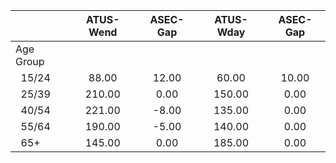 
|                      |    ATUS-Wend |     ASEC-Gap |    ATUS-Wday |     ASEC-Gap |
| -------------------- | :----------: | :----------: | :----------: | :----------: |
| Age Group            |              |              |              |              |
| &nbsp;&nbsp;15/24    |        88.00 |        12.00 |        60.00 |        10.00 |
| &nbsp;&nbsp;25/39    |       210.00 |         0.00 |       150.00 |         0.00 |
| &nbsp;&nbsp;40/54    |       221.00 |        -8.00 |       135.00 |         0.00 |
| &nbsp;&nbsp;55/64    |       190.00 |        -5.00 |       140.00 |         0.00 |
| &nbsp;&nbsp;65+      |       145.00 |         0.00 |       185.00 |         0.00 |

